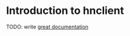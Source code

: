 # Introduction to hnclient

TODO: write [great documentation](http://jacobian.org/writing/what-to-write/)
